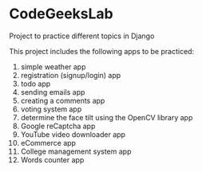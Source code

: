 # CodeGeeksLab
Project to practice different topics in Django

This project includes the following apps to be practiced:

1. simple weather app
2. registration (signup/login) app
3. todo app
4. sending emails app
5. creating a comments app
6. voting system app
7. determine the face tilt using the OpenCV library app
8. Google reCaptcha app
9. YouTube video downloader app
10. eCommerce app
11. College management system app
12. Words counter app

